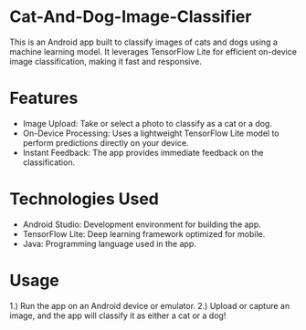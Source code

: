 # Cat-And-Dog-Image-Classifier
This is an Android app built to classify images of cats and dogs using a machine learning model. It leverages TensorFlow Lite for efficient on-device image classification, making it fast and responsive.
# Features
* Image Upload: Take or select a photo to classify as a cat or a dog.
* On-Device Processing: Uses a lightweight TensorFlow Lite model to perform predictions directly on your device.
* Instant Feedback: The app provides immediate feedback on the classification.
# Technologies Used
* Android Studio: Development environment for building the app.
* TensorFlow Lite: Deep learning framework optimized for mobile.
* Java: Programming language used in the app.
# Usage
1.) Run the app on an Android device or emulator.
2.) Upload or capture an image, and the app will classify it as either a cat or a dog!
